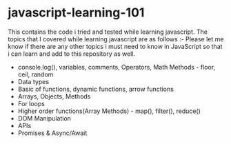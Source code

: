 # javascript-learning-101

This contains the code i tried and tested while learning javascript.
The topics that I covered while learning javascript are as follows :- 
Please let me know if there are any other topics i must need to know in JavaScript so that i can learn and add to this repository as well. 
- console.log(), variables, comments, Operators, Math Methods - floor, ceil, random
- Data types
- Basic of functions, dynamic functions, arrow functions
- Arrays, Objects, Methods
- For loops
- Higher order functions(Array Methods) - map(), filter(), reduce()
- DOM Manipulation 
- APIs
- Promises & Async/Await

